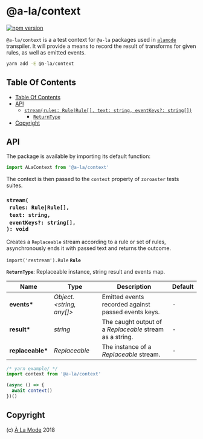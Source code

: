 # @a-la/context

[![npm version](https://badge.fury.io/js/%40a-la%2Fcontext.svg)](https://npmjs.org/package/@a-la/context)

`@a-la/context` is a a test context for `@a-la` packages used in [`alamode`](https://alamode.cc) transpiler. It will provide a means to record the result of transforms for given rules, as well as emitted events.

```sh
yarn add -E @a-la/context
```

## Table Of Contents

- [Table Of Contents](#table-of-contents)
- [API](#api)
  * [`stream(rules: Rule|Rule[], text: string, eventKeys?: string[])`](#streamrules-ruleruletext-stringeventkeys-string-void)
    * [`ReturnType`](#returntype)
- [Copyright](#copyright)

## API

The package is available by importing its default function:

```js
import ALaContext from '@a-la/context'
```

The context is then passed to the `context` property of `zoroaster` tests suites.

### `stream(`<br/>&nbsp;&nbsp;`rules: Rule|Rule[],`<br/>&nbsp;&nbsp;`text: string,`<br/>&nbsp;&nbsp;`eventKeys?: string[],`<br/>`): void`

Creates a `Replaceable` stream according to a rule or set of rules, asynchronously ends it with passed text and returns the outcome.

`import('restream').Rule` __<a name="rule">`Rule`</a>__

__<a name="returntype">`ReturnType`</a>__: Replaceable instance, string result and events map.

| Name | Type | Description | Default |
| ---- | ---- | ----------- | ------- |
| __events*__ | _Object.<string, any[]>_ | Emitted events recorded against passed events keys. | - |
| __result*__ | _string_ | The caught output of a _Replaceable_ stream as a string. | - |
| __replaceable*__ | _Replaceable_ | The instance of a _Replaceable_ stream. | - |

```js
/* yarn example/ */
import context from '@a-la/context'

(async () => {
  await context()
})()
```

## Copyright

(c) [À La Mode][1] 2018

[1]: https://alamode.cc
